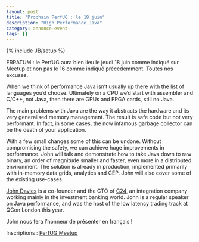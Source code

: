 ```yaml
---
layout: post
title: "Prochain PerfUG : le 18 juin"
description: "High Performance Java"
category: annonce-event
tags: []
---
```

{% include JB/setup %}

ERRATUM : le PerfUG aura bien lieu le jeudi 18 juin comme indiqué sur Meetup et non pas le 16 comme indiqué précédemment. 
Toutes nos excuses.

When we think of performance Java isn’t usually up there with the list of languages you’d choose. Ultimately on a CPU we’d start with assembler and C/C++, not Java, then there are GPUs and FPGA cards, still no Java.

The main problems with Java are the way it abstracts the hardware and its very generalised memory management. The result is safe code but not very performant. In fact, in some cases, the now infamous garbage collector can be the death of your application.
<!-- more -->

With a few small changes some of this can be undone. Without compromising the safety, we can achieve huge improvements in performance. John will talk and demonstrate how to take Java down to raw binary, an order of magnitude smaller and faster, even more in a distributed environment. The solution is already in production, implemented primarily with in-memory data grids, analytics and CEP. John will also cover some of the existing use-cases.

[John Davies](https://twitter.com/jtdavies) is a co-founder and the CTO of [C24](https://www.c24.biz/), an integration company working mainly in the investment banking world. John is a regular speaker on Java performance, and was the host of the low latency trading track at QCon London this year.


John nous fera l’honneur de présenter en français !

Inscriptions : [PerfUG Meetup](http://www.meetup.com/fr/PerfUG/events/223150420/)


 

